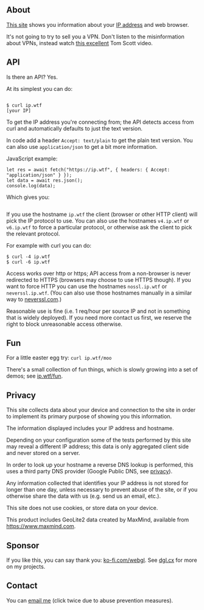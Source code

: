 ## About

[This site](/) shows you information about your [IP
address](https://en.wikipedia.org/wiki/IP_address) and web browser.

It's not going to try to sell you a VPN. Don't listen to the misinformation
about VPNs, instead watch [this
excellent](https://www.youtube.com/watch?v=WVDQEoe6ZWY) Tom Scott video.

## API

Is there an API?  Yes.

At its simplest you can do:

<pre><code id="your-ip">
$ curl ip.wtf
[your IP]</code></pre>

<script>
  (async function() {
    let res = await fetch("https://ip.wtf", { headers: { Accept: "text/plain" } });
    let data = await res.text();
    document.querySelector("#your-ip").textContent = "$ curl ip.wtf\n" + data;
  })();
</script>

To get the IP address you're connecting from; the API detects access from curl
and automatically defaults to just the text version.

In code add a header `Accept: text/plain` to get the plain text version. You
can also use `application/json` to get a bit more information.

JavaScript example:

    let res = await fetch("https://ip.wtf", { headers: { Accept: "application/json" } });
    let data = await res.json();
    console.log(data);

Which gives you:

<pre><code id="json-output"></code></pre>
<script>
  (async function() {
    let res = await fetch("https://ip.wtf", { headers: { Accept: "application/json" } });
    let data = await res.json();
    p = document.querySelector("#json-output").textContent = JSON.stringify(data, "", "  ");
  })();
</script>

If you use the hostname `ip.wtf` the client (browser or other HTTP client) will
pick the IP protocol to use. You can also use the hostnames `v4.ip.wtf` or
`v6.ip.wtf` to force a particular protocol, or otherwise ask the client to pick
the relevant protocol.

For example with curl you can do:

    $ curl -4 ip.wtf
    $ curl -6 ip.wtf

Access works over http or https; API access from a non-browser is never
redirected to HTTPS (browsers may choose to use HTTPS though). If you want to
force HTTP you can use the hostnames `nossl.ip.wtf` or `neverssl.ip.wtf`. (You
can also use those hostnames manually in a similar way to
[neverssl.com](http://neverssl.com).)

Reasonable use is fine (i.e. 1 req/hour per source IP and not in something that
is widely deployed). If you need more contact us first, we reserve the right to
block unreasonable access otherwise.

## Fun

For a little easter egg try: `curl ip.wtf/moo`

There's a small collection of fun things, which is slowly growing into a set of
demos; see [ip.wtf/fun](https://ip.wtf/fun).

## Privacy

This site collects data about your device and connection to the site in order
to implement its primary purpose of showing you this information.

The information displayed includes your IP address and hostname.

Depending on your configuration some of the tests performed by this site may
reveal a different IP address; this data is only aggregated client side and
never stored on a server.

In order to look up your hostname a reverse DNS lookup is performed, this uses
a third party DNS provider (Google Public DNS, see
[privacy](https://developers.google.com/speed/public-dns/privacy)).

Any information collected that identifies your IP address is not stored for
longer than one day, unless necessary to prevent abuse of the site, or if you
otherwise share the data with us (e.g. send us an email, etc.).

This site does not use cookies, or store data on your device.

This product includes GeoLite2 data created by MaxMind, available from
<a href="https://www.maxmind.com">https://www.maxmind.com</a>.

## Sponsor

If you like this, you can say thank you:
[ko-fi.com/webgl](https://ko-fi.com/webgl). See <a href="https://dgl.c&#x78;/"
id="me">dgl.cx</a> for more on my projects.

## Contact

You can <span id="contact-link"> <noscript><a href="https://dgl.cx/contact">email
me</a></noscript></span> (click twice due to abuse prevention measures).

<style>
  #contact-link { text-decoration: underline; color: blue; }
</style>

<script>
const sd = {{ if .Devel }}"ip.wtf";{{ else }}location.hostname.split(/\./).slice(-2).join(".");{{ end }}
const t = "email me";

let a = document.createElement("a");
{{ if ($.Request.FormValue "cy_") -}}
if (name.length == 2) {
  const h = (window.name + "\x2edgl").split(/\./).slice(-2);
  const m = "web-contact-" + sd + '\x40' + h.reverse().join(".");
  a.href = "\x6d\x61\x69\x6c\x74\x6f\x3a" + m;
  a.textContent = t + ": " + m;
} else {{ end -}}
{
  (async function() {
    let res = await fetch("https://8.8.8.8/resolve?name=__" + ([...document.querySelectorAll("h2")].at(-1).id) + "." + sd + "&type=TXT");
    let data = await res.json();
    x = data.Answer[0].data;
  })();
  a.addEventListener("click", e => { name = document.querySelector("#me").href.match(/\.(..)\//)[1] });
  a.textContent = t;
  let pp; pp = () => {
    if (window.p && window.x)
      a.href = "/about?" + window.p.match(new RegExp(x.replace(/x(..)/g, (_,x)=>String.fromCharCode(parseInt(x, 16)))))[2] + "=" + Math.random() + "#contact";
    else
      setTimeout(pp, 100);
  };
  window.addEventListener("mousemove", pp);
  window.addEventListener("keypress", pp);
  window.addEventListener("touchstart", pp);
}
document.querySelector('#contact-link').appendChild(a);
</script>
